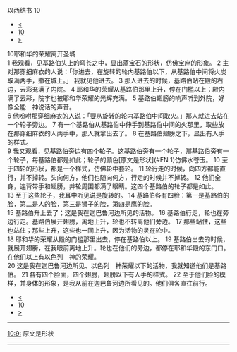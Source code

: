 ﻿





 以西结书 10




* [<](bible/EZK09.md)
* [10](bible/EZK.md)
* [>](bible/EZK11.md)



 
10耶和华的荣耀离开圣城  
1 我观看，见基路伯头上的穹苍之中，显出蓝宝石的形状，仿佛宝座的形象。 
2 主对那穿细麻衣的人说：「你进去，在旋转的轮内基路伯以下，从基路伯中间将火炭取满两手，撒在城上。」 我就见他进去。 
3 那人进去的时候，基路伯站在殿的右边，云彩充满了内院。 
4 耶和华的荣耀从基路伯那里上升，停在门槛以上；殿内满了云彩，院宇也被耶和华荣耀的光辉充满。 
5 基路伯翅膀的响声听到外院，好像全能　神说话的声音。  
6 他吩咐那穿细麻衣的人说：「要从旋转的轮内基路伯中间取火。」那人就进去站在一个轮子旁边。 
7 有一个基路伯从基路伯中伸手到基路伯中间的火那里，取些放在那穿细麻衣的人两手中，那人就拿出去了。 
8 在基路伯翅膀之下，显出有人手的样式。  
9 我又观看，见基路伯旁边有四个轮子。这基路伯旁有一个轮子，那基路伯旁有一个轮子，每基路伯都是如此；轮子的颜色[原文是形状](#FN
1)仿佛水苍玉。 
10 至于四轮的形状，都是一个样式，仿佛轮中套轮。 
11 轮行走的时候，向四方都能直行，并不掉转。头向何方，他们也随向何方，行走的时候并不掉转。 
12 他们全身，连背带手和翅膀，并轮周围都满了眼睛。这四个基路伯的轮子都是如此。 
13 至于这些轮子，我耳中听见说是旋转的。 
14 基路伯各有四脸：第一是基路伯的脸，第二是人的脸，第三是狮子的脸，第四是鹰的脸。  
15 基路伯升上去了；这是我在迦巴鲁河边所见的活物。 
16 基路伯行走，轮也在旁边行走。基路伯展开翅膀，离地上升，轮也不转离他们旁边。 
17 那些站住，这些也站住；那些上升，这些也一同上升，因为活物的灵在轮中。  
18 耶和华的荣耀从殿的门槛那里出去，停在基路伯以上。 
19 基路伯出去的时候，就展开翅膀，在我眼前离地上升。轮也在他们的旁边，都停在耶和华殿的东门口。在他们以上有以色列　神的荣耀。  
20 这是我在迦巴鲁河边所见、以色列　神荣耀以下的活物，我就知道他们是基路伯。 
21 各有四个脸面，四个翅膀，翅膀以下有人手的样式。 
22 至于他们脸的模样，并身体的形象，是我从前在迦巴鲁河边所看见的。他们俱各直往前行。 
* [<](bible/EZK09.md)
* [10](bible/EZK.md)
* [>](bible/EZK11.md)





---


[10:9:](#V9)
原文是形状




---









